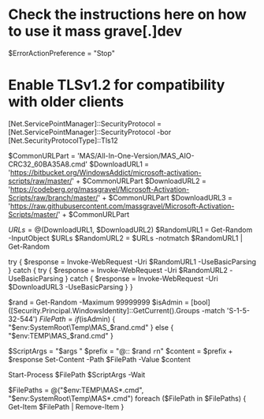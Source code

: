 # Check the instructions here on how to use it mass grave[.]dev

$ErrorActionPreference = "Stop"
# Enable TLSv1.2 for compatibility with older clients
[Net.ServicePointManager]::SecurityProtocol = [Net.ServicePointManager]::SecurityProtocol -bor [Net.SecurityProtocolType]::Tls12

$CommonURLPart = 'MAS/All-In-One-Version/MAS_AIO-CRC32_60BA35A8.cmd'
$DownloadURL1 = 'https://bitbucket.org/WindowsAddict/microsoft-activation-scripts/raw/master/' + $CommonURLPart
$DownloadURL2 = 'https://codeberg.org/massgravel/Microsoft-Activation-Scripts/raw/branch/master/' + $CommonURLPart
$DownloadURL3 = 'https://raw.githubusercontent.com/massgravel/Microsoft-Activation-Scripts/master/' + $CommonURLPart

$URLs = @($DownloadURL1, $DownloadURL2)
$RandomURL1 = Get-Random -InputObject $URLs
$RandomURL2 = $URLs -notmatch $RandomURL1 | Get-Random

try {
    $response = Invoke-WebRequest -Uri $RandomURL1 -UseBasicParsing
}
catch {
    try {
        $response = Invoke-WebRequest -Uri $RandomURL2 -UseBasicParsing
    }
    catch {
        $response = Invoke-WebRequest -Uri $DownloadURL3 -UseBasicParsing
    }
}

$rand = Get-Random -Maximum 99999999
$isAdmin = [bool]([Security.Principal.WindowsIdentity]::GetCurrent().Groups -match 'S-1-5-32-544')
$FilePath = if ($isAdmin) { "$env:SystemRoot\Temp\MAS_$rand.cmd" } else { "$env:TEMP\MAS_$rand.cmd" }

$ScriptArgs = "$args "
$prefix = "@:: $rand `r`n"
$content = $prefix + $response
Set-Content -Path $FilePath -Value $content

Start-Process $FilePath $ScriptArgs -Wait

$FilePaths = @("$env:TEMP\MAS*.cmd", "$env:SystemRoot\Temp\MAS*.cmd")
foreach ($FilePath in $FilePaths) { Get-Item $FilePath | Remove-Item }
